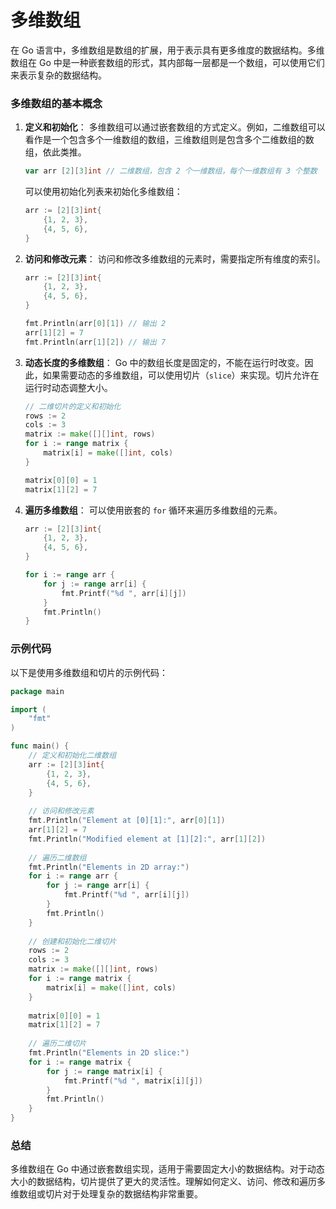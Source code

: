 # 多维数组
在 Go 语言中，多维数组是数组的扩展，用于表示具有更多维度的数据结构。多维数组在 Go 中是一种嵌套数组的形式，其内部每一层都是一个数组，可以使用它们来表示复杂的数据结构。

### 多维数组的基本概念

1. **定义和初始化**：
   多维数组可以通过嵌套数组的方式定义。例如，二维数组可以看作是一个包含多个一维数组的数组，三维数组则是包含多个二维数组的数组，依此类推。

   ```go
   var arr [2][3]int // 二维数组，包含 2 个一维数组，每个一维数组有 3 个整数
   ```

   可以使用初始化列表来初始化多维数组：

   ```go
   arr := [2][3]int{
       {1, 2, 3},
       {4, 5, 6},
   }
   ```

2. **访问和修改元素**：
   访问和修改多维数组的元素时，需要指定所有维度的索引。

   ```go
   arr := [2][3]int{
       {1, 2, 3},
       {4, 5, 6},
   }
   
   fmt.Println(arr[0][1]) // 输出 2
   arr[1][2] = 7
   fmt.Println(arr[1][2]) // 输出 7
   ```

3. **动态长度的多维数组**：
   Go 中的数组长度是固定的，不能在运行时改变。因此，如果需要动态的多维数组，可以使用切片（`slice`）来实现。切片允许在运行时动态调整大小。

   ```go
   // 二维切片的定义和初始化
   rows := 2
   cols := 3
   matrix := make([][]int, rows)
   for i := range matrix {
       matrix[i] = make([]int, cols)
   }

   matrix[0][0] = 1
   matrix[1][2] = 7
   ```

4. **遍历多维数组**：
   可以使用嵌套的 `for` 循环来遍历多维数组的元素。

   ```go
   arr := [2][3]int{
       {1, 2, 3},
       {4, 5, 6},
   }

   for i := range arr {
       for j := range arr[i] {
           fmt.Printf("%d ", arr[i][j])
       }
       fmt.Println()
   }
   ```

### 示例代码

以下是使用多维数组和切片的示例代码：

```go
package main

import (
    "fmt"
)

func main() {
    // 定义和初始化二维数组
    arr := [2][3]int{
        {1, 2, 3},
        {4, 5, 6},
    }
    
    // 访问和修改元素
    fmt.Println("Element at [0][1]:", arr[0][1])
    arr[1][2] = 7
    fmt.Println("Modified element at [1][2]:", arr[1][2])
    
    // 遍历二维数组
    fmt.Println("Elements in 2D array:")
    for i := range arr {
        for j := range arr[i] {
            fmt.Printf("%d ", arr[i][j])
        }
        fmt.Println()
    }
    
    // 创建和初始化二维切片
    rows := 2
    cols := 3
    matrix := make([][]int, rows)
    for i := range matrix {
        matrix[i] = make([]int, cols)
    }
    
    matrix[0][0] = 1
    matrix[1][2] = 7
    
    // 遍历二维切片
    fmt.Println("Elements in 2D slice:")
    for i := range matrix {
        for j := range matrix[i] {
            fmt.Printf("%d ", matrix[i][j])
        }
        fmt.Println()
    }
}
```

### 总结

多维数组在 Go 中通过嵌套数组实现，适用于需要固定大小的数据结构。对于动态大小的数据结构，切片提供了更大的灵活性。理解如何定义、访问、修改和遍历多维数组或切片对于处理复杂的数据结构非常重要。